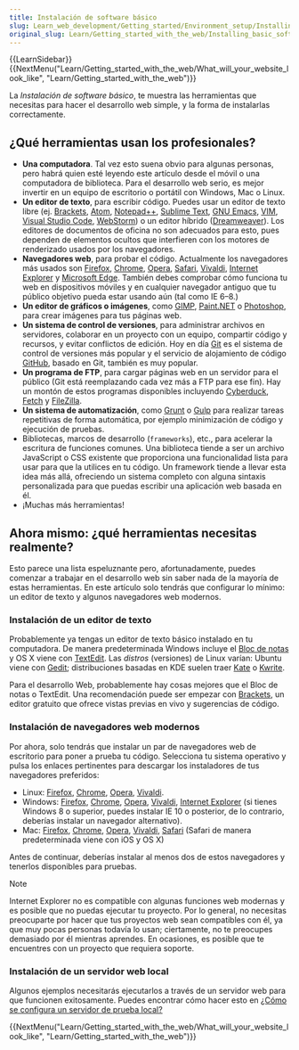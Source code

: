 ```yaml
---
title: Instalación de software básico
slug: Learn_web_development/Getting_started/Environment_setup/Installing_software
original_slug: Learn/Getting_started_with_the_web/Installing_basic_software
---
```


{{LearnSidebar}}{{NextMenu("Learn/Getting_started_with_the_web/What_will_your_website_look_like", "Learn/Getting_started_with_the_web")}}

La _Instalación de software básico_, te muestra las herramientas que necesitas para hacer el desarrollo web simple, y la forma de instalarlas correctamente.

## ¿Qué herramientas usan los profesionales?

- **Una computadora**. Tal vez esto suena obvio para algunas personas, pero habrá quien esté leyendo este artículo desde el móvil o una computadora de biblioteca. Para el desarrollo web serio, es mejor invertir en un equipo de escritorio o portátil con Windows, Mac o Linux.
- **Un editor de texto**, para escribir código. Puedes usar un editor de texto libre (ej. [Brackets](http://brackets.io/), [Atom](https://atom.io/), [Notepad++](https://notepad-plus-plus.org/), [Sublime Text](https://www.sublimetext.com/), [GNU Emacs](https://www.gnu.org/software/emacs/), [VIM](https://www.vim.org/), [Visual Studio Code](https://code.visualstudio.com/), [WebStorm](https://www.jetbrains.com/webstorm/)) o un editor híbrido ([Dreamweaver](https://www.adobe.com/products/dreamweaver.html)). Los editores de documentos de oficina no son adecuados para esto, pues dependen de elementos ocultos que interfieren con los motores de renderizado usados por los navegadores.
- **Navegadores web**, para probar el código. Actualmente los navegadores más usados son [Firefox](https://www.mozilla.org/en-US/firefox/new/), [Chrome](https://www.google.com/chrome/browser/), [Opera](https://www.opera.com/), [Safari](https://www.apple.com/safari/), [Vivaldi](https://vivaldi.com/es/), [Internet Explorer](https://windows.microsoft.com/en-us/internet-explorer/download-ie) y [Microsoft Edge](https://www.microsoft.com/en-us/windows/microsoft-edge). También debes comprobar cómo funciona tu web en dispositivos móviles y en cualquier navegador antiguo que tu público objetivo pueda estar usando aún (tal como IE 6–8.)
- **Un editor de gráficos o imágenes**, como [GIMP](http://www.gimp.org/), [Paint.NET](http://www.getpaint.net/) o [Photoshop](https://www.adobe.com/products/photoshop.html), para crear imágenes para tus páginas web.
- **Un sistema de control de versiones**, para administrar archivos en servidores, colaborar en un proyecto con un equipo, compartir código y recursos, y evitar conflictos de edición. Hoy en día [Git](http://git-scm.com/) es el sistema de control de versiones más popular y el servicio de alojamiento de código [GitHub](https://github.com/), basado en Git, también es muy popular.
- **Un programa de FTP**, para cargar páginas web en un servidor para el público (Git está reemplazando cada vez más a FTP para ese fin). Hay un montón de estos programas disponibles incluyendo [Cyberduck](https://cyberduck.io/), [Fetch](http://fetchsoftworks.com/) y [FileZilla](https://filezilla-project.org/).
- **Un sistema de automatización**, como [Grunt](http://gruntjs.com/) o [Gulp](http://gulpjs.com/) para realizar tareas repetitivas de forma automática, por ejemplo minimización de código y ejecución de pruebas.
- Bibliotecas, marcos de desarrollo (`frameworks`), etc., para acelerar la escritura de funciones comunes. Una biblioteca tiende a ser un archivo JavaScript o CSS existente que proporciona una funcionalidad lista para usar para que la utilices en tu código. Un framework tiende a llevar esta idea más allá, ofreciendo un sistema completo con alguna sintaxis personalizada para que puedas escribir una aplicación web basada en él.
- ¡Muchas más herramientas!

## Ahora mismo: ¿qué herramientas necesitas realmente?

Esto parece una lista espeluznante pero, afortunadamente, puedes comenzar a trabajar en el desarrollo web sin saber nada de la mayoría de estas herramientas. En este artículo solo tendrás que configurar lo mínimo: un editor de texto y algunos navegadores web modernos.

### Instalación de un editor de texto

Probablemente ya tengas un editor de texto básico instalado en tu computadora. De manera predeterminada Windows incluye el [Bloc de notas](https://es.wikipedia.org/wiki/Bloc_de_notas) y OS X viene con [TextEdit](https://es.wikipedia.org/wiki/TextEdit). Las _distros_ (versiones) de Linux varían: Ubuntu viene con [Gedit](https://es.wikipedia.org/wiki/Gedit); distribuciones basadas en KDE suelen traer [Kate](http://kate-editor.org/) o [Kwrite](https://es.wikipedia.org/wiki/KWrite).

Para el desarrollo Web, probablemente hay cosas mejores que el Bloc de notas o TextEdit. Una recomendación puede ser empezar con [Brackets](http://brackets.io), un editor gratuito que ofrece vistas previas en vivo y sugerencias de código.

### Instalación de navegadores web modernos

Por ahora, solo tendrás que instalar un par de navegadores web de escritorio para poner a prueba tu código. Selecciona tu sistema operativo y pulsa los enlaces pertinentes para descargar los instaladores de tus navegadores preferidos:

- Linux: [Firefox](https://www.mozilla.org/es-ES/firefox/new/), [Chrome](https://www.google.com/chrome/browser/), [Opera](https://www.opera.com/es/), [Vivaldi](https://vivaldi.com/es/).
- Windows: [Firefox](https://www.mozilla.org/es-ES/firefox/new/), [Chrome](https://www.google.com/chrome/browser/), [Opera](https://www.opera.com/es/), [Vivaldi](https://vivaldi.com/es/), [Internet Explorer](https://windows.microsoft.com/en-us/internet-explorer/download-ie) (si tienes Windows 8 o superior, puedes instalar IE 10 o posterior, de lo contrario, deberías instalar un navegador alternativo).
- Mac: [Firefox](https://www.mozilla.org/es-ES/firefox/new/), [Chrome](https://www.google.com/chrome/browser/), [Opera](https://www.opera.com/es/), [Vivaldi](https://vivaldi.com/es/), [Safari](https://www.apple.com/safari/) (Safari de manera predeterminada viene con iOS y OS X)

Antes de continuar, deberías instalar al menos dos de estos navegadores y tenerlos disponibles para pruebas.

> [!NOTE]
> Internet Explorer no es compatible con algunas funciones web modernas y es posible que no puedas ejecutar tu proyecto. Por lo general, no necesitas preocuparte por hacer que tus proyectos web sean compatibles con él, ya que muy pocas personas todavía lo usan; ciertamente, no te preocupes demasiado por él mientras aprendes. En ocasiones, es posible que te encuentres con un proyecto que requiera soporte.

### Instalación de un servidor web local

Algunos ejemplos necesitarás ejecutarlos a través de un servidor web para que funcionen exitosamente. Puedes encontrar cómo hacer esto en [¿Cómo se configura un servidor de prueba local?](/es/docs/Learn_web_development/Howto/Tools_and_setup/set_up_a_local_testing_server)

{{NextMenu("Learn/Getting_started_with_the_web/What_will_your_website_look_like", "Learn/Getting_started_with_the_web")}}
